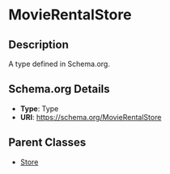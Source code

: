 # MovieRentalStore

## Description
A type defined in Schema.org.

## Schema.org Details
- **Type**: Type
- **URI**: https://schema.org/MovieRentalStore

## Parent Classes
- [Store](../Store.md)

